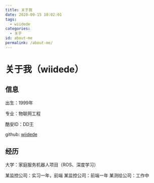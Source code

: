 ```yaml
---
title: 关于我
date: 2020-09-15 10:02:01
tags:
  - wiidede
categories:
  - 关于
id: about-me
permalink: /about-me/
---
```


# 关于我（wiidede）

## 信息

出生：1999年

专业：物联网工程

酷安ID：DD王

github: [wiidede](http://github.com/wiidede)

## 经历

大学：家庭服务机器人项目（ROS、深度学习）

某监控公司：实习一年，前端
某监控公司：前端一年
某测绘公司：工作中
